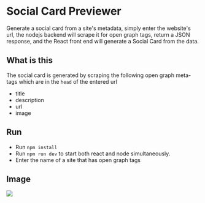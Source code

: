 # Social Card Previewer

Generate a social card from a site's metadata, simply enter the website's url, the nodejs backend will scrape it for open graph tags, return a JSON response, and the React front end will generate a Social Card from the data.

## What is this 

The social card is generated by scraping the following open graph meta-tags which are in the `head` of the entered url

- title
- description
- url
- image

## Run

- Run `npm install`
- Run `npm run dev` to start both react and node simultaneously.
- Enter the name of a site that has open graph tags

## Image

![](https://i.imgur.com/gkB95T3.jpg)